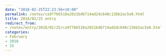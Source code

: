 ```yaml
---
date: "2018-02-25T22:23:56+10:00"
permalink: /notes/ca9f766518a2021bd6714ad2dc648c13bb2ac5e8.html
title: 2018/02/25 entry
redirect_from:
- /notes/entry/2018/02/25/ca9f766518a2021bd6714ad2dc648c13bb2ac5e8.html
categories:
- February
- 2018
- 25
---
```


